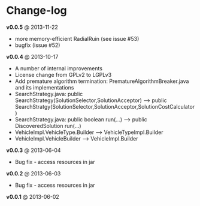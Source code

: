 Change-log
==========
**v0.0.5** @ 2013-11-22

- more memory-efficient RadialRuin (see issue #53)
- bugfix (issue #52)


**v0.0.4** @ 2013-10-17

- A number of internal improvements
- License change from GPLv2 to LGPLv3
- Add premature algorithm termination: PrematureAlgorithmBreaker.java and its implementations
- SearchStrategy.java: public SearchStrategy(SolutionSelector,SolutionAcceptor) --> public SearchStratgy(SolutionSelector,SolutionAcceptor,SolutionCostCalculator)
- SearchStrategy.java: public boolean run(...) --> public DiscoveredSolution run(...)
- VehicleImpl.VehicleType.Builder --> VehicleTypeImpl.Builder
- VehicleImpl.VehicleBuilder --> VehicleImpl.Builder

**v0.0.3** @ 2013-06-04

- Bug fix - access resources in jar

**v0.0.2** @ 2013-06-03

- Bug fix - access resources in jar

**v0.0.1** @ 2013-06-02
